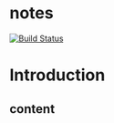 # notes

[![Build Status](https://travis-ci.com/zhangjun/notes.svg?branch=main)](https://travis-ci.org/zhangjun/notes)

# Introduction

## content
